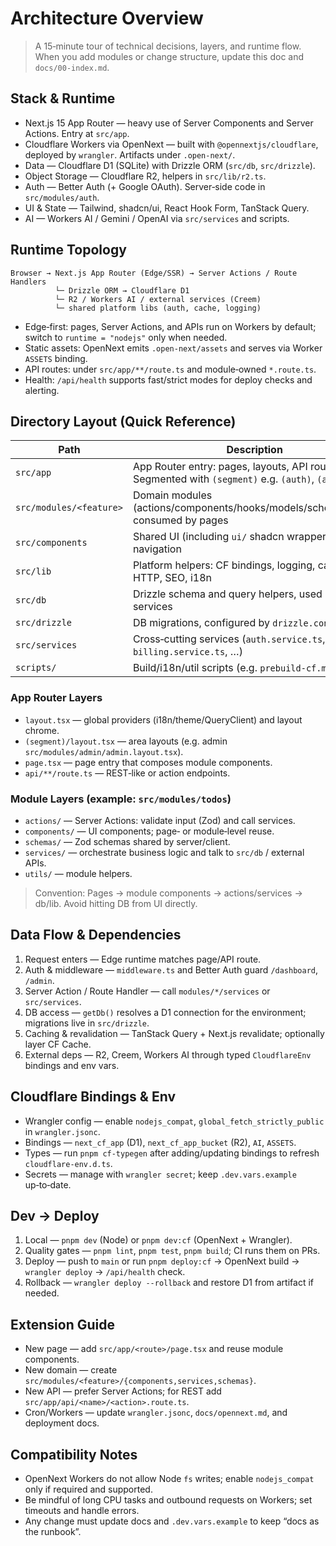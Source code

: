 # Architecture Overview
> A 15‑minute tour of technical decisions, layers, and runtime flow. When you add modules or change structure, update this doc and `docs/00-index.md`.

## Stack & Runtime
- Next.js 15 App Router — heavy use of Server Components and Server Actions. Entry at `src/app`.
- Cloudflare Workers via OpenNext — built with `@opennextjs/cloudflare`, deployed by `wrangler`. Artifacts under `.open-next/`.
- Data — Cloudflare D1 (SQLite) with Drizzle ORM (`src/db`, `src/drizzle`).
- Object Storage — Cloudflare R2, helpers in `src/lib/r2.ts`.
- Auth — Better Auth (+ Google OAuth). Server‑side code in `src/modules/auth`.
- UI & State — Tailwind, shadcn/ui, React Hook Form, TanStack Query.
- AI — Workers AI / Gemini / OpenAI via `src/services` and scripts.

## Runtime Topology
```
Browser → Next.js App Router (Edge/SSR) → Server Actions / Route Handlers
          └─ Drizzle ORM → Cloudflare D1
          └─ R2 / Workers AI / external services (Creem)
          └─ shared platform libs (auth, cache, logging)
```
- Edge‑first: pages, Server Actions, and APIs run on Workers by default; switch to `runtime = "nodejs"` only when needed.
- Static assets: OpenNext emits `.open-next/assets` and serves via Worker `ASSETS` binding.
- API routes: under `src/app/**/route.ts` and module‑owned `*.route.ts`.
- Health: `/api/health` supports fast/strict modes for deploy checks and alerting.

## Directory Layout (Quick Reference)
| Path | Description |
| --- | --- |
| `src/app` | App Router entry: pages, layouts, API routes. Segmented with `(segment)` e.g. `(auth)`, `(admin)` |
| `src/modules/<feature>` | Domain modules (actions/components/hooks/models/schemas/utils) consumed by pages |
| `src/components` | Shared UI (including `ui/` shadcn wrappers), SEO, navigation |
| `src/lib` | Platform helpers: CF bindings, logging, cache, HTTP, SEO, i18n |
| `src/db` | Drizzle schema and query helpers, used by services |
| `src/drizzle` | DB migrations, configured by `drizzle.config.ts` |
| `src/services` | Cross‑cutting services (`auth.service.ts`, `billing.service.ts`, …) |
| `scripts/` | Build/i18n/util scripts (e.g. `prebuild-cf.mjs`) |

### App Router Layers
- `layout.tsx` — global providers (i18n/theme/QueryClient) and layout chrome.
- `(segment)/layout.tsx` — area layouts (e.g. admin `src/modules/admin/admin.layout.tsx`).
- `page.tsx` — page entry that composes module components.
- `api/**/route.ts` — REST‑like or action endpoints.

### Module Layers (example: `src/modules/todos`)
- `actions/` — Server Actions: validate input (Zod) and call services.
- `components/` — UI components; page‑ or module‑level reuse.
- `schemas/` — Zod schemas shared by server/client.
- `services/` — orchestrate business logic and talk to `src/db` / external APIs.
- `utils/` — module helpers.

> Convention: Pages → module components → actions/services → db/lib. Avoid hitting DB from UI directly.

## Data Flow & Dependencies
1. Request enters — Edge runtime matches page/API route.
2. Auth & middleware — `middleware.ts` and Better Auth guard `/dashboard`, `/admin`.
3. Server Action / Route Handler — call `modules/*/services` or `src/services`.
4. DB access — `getDb()` resolves a D1 connection for the environment; migrations live in `src/drizzle`.
5. Caching & revalidation — TanStack Query + Next.js revalidate; optionally layer CF Cache.
6. External deps — R2, Creem, Workers AI through typed `CloudflareEnv` bindings and env vars.

## Cloudflare Bindings & Env
- Wrangler config — enable `nodejs_compat`, `global_fetch_strictly_public` in `wrangler.jsonc`.
- Bindings — `next_cf_app` (D1), `next_cf_app_bucket` (R2), `AI`, `ASSETS`.
- Types — run `pnpm cf-typegen` after adding/updating bindings to refresh `cloudflare-env.d.ts`.
- Secrets — manage with `wrangler secret`; keep `.dev.vars.example` up‑to‑date.

## Dev → Deploy
1. Local — `pnpm dev` (Node) or `pnpm dev:cf` (OpenNext + Wrangler).
2. Quality gates — `pnpm lint`, `pnpm test`, `pnpm build`; CI runs them on PRs.
3. Deploy — push to `main` or run `pnpm deploy:cf` → OpenNext build → `wrangler deploy` → `/api/health` check.
4. Rollback — `wrangler deploy --rollback` and restore D1 from artifact if needed.

## Extension Guide
- New page — add `src/app/<route>/page.tsx` and reuse module components.
- New domain — create `src/modules/<feature>/{components,services,schemas}`.
- New API — prefer Server Actions; for REST add `src/app/api/<name>/<action>.route.ts`.
- Cron/Workers — update `wrangler.jsonc`, `docs/opennext.md`, and deployment docs.

## Compatibility Notes
- OpenNext Workers do not allow Node `fs` writes; enable `nodejs_compat` only if required and supported.
- Be mindful of long CPU tasks and outbound requests on Workers; set timeouts and handle errors.
- Any change must update docs and `.dev.vars.example` to keep “docs as the runbook”.

